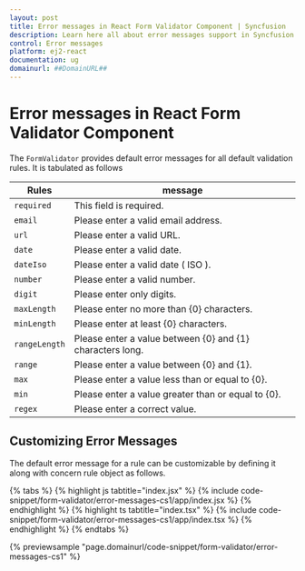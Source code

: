 ```yaml
---
layout: post
title: Error messages in React Form Validator Component | Syncfusion
description: Learn here all about error messages support in Syncfusion Essential React Form Validator component, it's elements and more.
control: Error messages 
platform: ej2-react
documentation: ug
domainurl: ##DomainURL##
---
```


# Error messages in React Form Validator Component

The `FormValidator` provides default error messages for all default validation rules.
It is tabulated as follows

| Rules | message |
| ------------- | ------------- |
| `required` | This field is required. |
| `email` | Please enter a valid email address. |
| `url` | Please enter a valid URL. |
| `date` | Please enter a valid date. |
| `dateIso` | Please enter a valid date ( ISO ). |
| `number` | Please enter a valid number. |
| `digit` | Please enter only digits. |
| `maxLength` | Please enter no more than {0} characters. |
| `minLength` | Please enter at least {0} characters. |
| `rangeLength` | Please enter a value between {0} and {1} characters long. |
| `range` | Please enter a value between {0} and {1}. |
| `max` | Please enter a value less than or equal to {0}. |
| `min` | Please enter a value greater than or equal to {0}. |
| `regex` | Please enter a correct value. |

## Customizing Error Messages

The default error message for a rule can be customizable by defining it along with concern rule object as follows.

{% tabs %}
{% highlight js tabtitle="index.jsx" %}
{% include code-snippet/form-validator/error-messages-cs1/app/index.jsx %}
{% endhighlight %}
{% highlight ts tabtitle="index.tsx" %}
{% include code-snippet/form-validator/error-messages-cs1/app/index.tsx %}
{% endhighlight %}
{% endtabs %}

 {% previewsample "page.domainurl/code-snippet/form-validator/error-messages-cs1" %}
